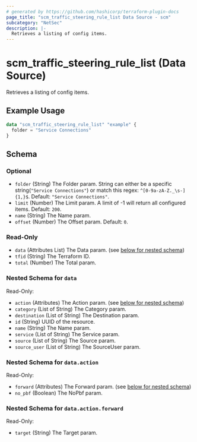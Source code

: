 ```yaml
---
# generated by https://github.com/hashicorp/terraform-plugin-docs
page_title: "scm_traffic_steering_rule_list Data Source - scm"
subcategory: "NetSec"
description: |-
  Retrieves a listing of config items.
---
```


# scm_traffic_steering_rule_list (Data Source)

Retrieves a listing of config items.

## Example Usage

```terraform
data "scm_traffic_steering_rule_list" "example" {
  folder = "Service Connections"
}
```

<!-- schema generated by tfplugindocs -->
## Schema

### Optional

- `folder` (String) The Folder param. String can either be a specific string(`"Service Connections"`) or match this regex: `^[0-9a-zA-Z._\s-]{1,}$`. Default: `"Service Connections"`.
- `limit` (Number) The Limit param. A limit of -1 will return all configured items. Default: `200`.
- `name` (String) The Name param.
- `offset` (Number) The Offset param. Default: `0`.

### Read-Only

- `data` (Attributes List) The Data param. (see [below for nested schema](#nestedatt--data))
- `tfid` (String) The Terraform ID.
- `total` (Number) The Total param.

<a id="nestedatt--data"></a>
### Nested Schema for `data`

Read-Only:

- `action` (Attributes) The Action param. (see [below for nested schema](#nestedatt--data--action))
- `category` (List of String) The Category param.
- `destination` (List of String) The Destination param.
- `id` (String) UUID of the resource.
- `name` (String) The Name param.
- `service` (List of String) The Service param.
- `source` (List of String) The Source param.
- `source_user` (List of String) The SourceUser param.

<a id="nestedatt--data--action"></a>
### Nested Schema for `data.action`

Read-Only:

- `forward` (Attributes) The Forward param. (see [below for nested schema](#nestedatt--data--action--forward))
- `no_pbf` (Boolean) The NoPbf param.

<a id="nestedatt--data--action--forward"></a>
### Nested Schema for `data.action.forward`

Read-Only:

- `target` (String) The Target param.
